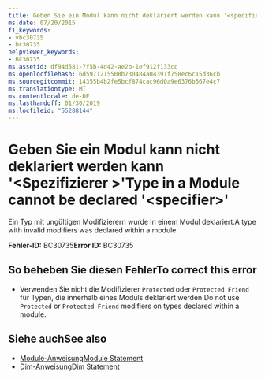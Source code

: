 ```yaml
---
title: Geben Sie ein Modul kann nicht deklariert werden kann '<specifier>"
ms.date: 07/20/2015
f1_keywords:
- vbc30735
- bc30735
helpviewer_keywords:
- BC30735
ms.assetid: df94d581-7f5b-4d42-ae2b-1ef912f133cc
ms.openlocfilehash: 6d5971215508b730484a04391f758ec6c15d36cb
ms.sourcegitcommit: 14355b4b2fe5bcf874cac96d0a9e6376b567e4c7
ms.translationtype: MT
ms.contentlocale: de-DE
ms.lasthandoff: 01/30/2019
ms.locfileid: "55288144"
---
```

# <a name="type-in-a-module-cannot-be-declared-specifier"></a><span data-ttu-id="15c76-102">Geben Sie ein Modul kann nicht deklariert werden kann '\<Spezifizierer >'</span><span class="sxs-lookup"><span data-stu-id="15c76-102">Type in a Module cannot be declared '\<specifier>'</span></span>
<span data-ttu-id="15c76-103">Ein Typ mit ungültigen Modifizierern wurde in einem Modul deklariert.</span><span class="sxs-lookup"><span data-stu-id="15c76-103">A type with invalid modifiers was declared within a module.</span></span>  
  
 <span data-ttu-id="15c76-104">**Fehler-ID:** BC30735</span><span class="sxs-lookup"><span data-stu-id="15c76-104">**Error ID:** BC30735</span></span>  
  
## <a name="to-correct-this-error"></a><span data-ttu-id="15c76-105">So beheben Sie diesen Fehler</span><span class="sxs-lookup"><span data-stu-id="15c76-105">To correct this error</span></span>  
  
-   <span data-ttu-id="15c76-106">Verwenden Sie nicht die Modifizierer `Protected` oder `Protected Friend` für Typen, die innerhalb eines Moduls deklariert werden.</span><span class="sxs-lookup"><span data-stu-id="15c76-106">Do not use `Protected` or `Protected Friend` modifiers on types declared within a module.</span></span>  
  
## <a name="see-also"></a><span data-ttu-id="15c76-107">Siehe auch</span><span class="sxs-lookup"><span data-stu-id="15c76-107">See also</span></span>
- [<span data-ttu-id="15c76-108">Module-Anweisung</span><span class="sxs-lookup"><span data-stu-id="15c76-108">Module Statement</span></span>](../../visual-basic/language-reference/statements/module-statement.md)
- [<span data-ttu-id="15c76-109">Dim-Anweisung</span><span class="sxs-lookup"><span data-stu-id="15c76-109">Dim Statement</span></span>](../../visual-basic/language-reference/statements/dim-statement.md)
